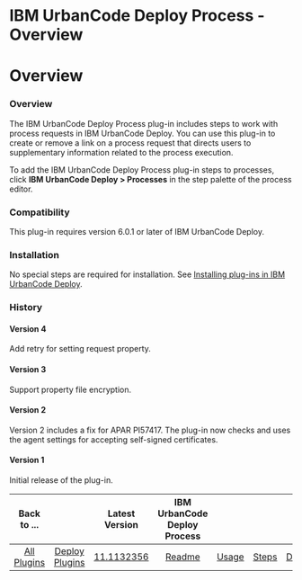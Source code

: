 
IBM UrbanCode Deploy Process - Overview
=======================================

# Overview



### Overview




 


The IBM UrbanCode Deploy Process plug-in includes steps to work with process requests in IBM UrbanCode Deploy. You can use this plug-in to create or remove a link on a process request that directs users to supplementary information related to the process execution.


To add the IBM UrbanCode Deploy Process plug-in steps to processes, click **IBM UrbanCode Deploy > Processes** in the step palette of the process editor.


### Compatibility


This plug-in requires version 6.0.1 or later of IBM UrbanCode Deploy.


### Installation


No special steps are required for installation. See [Installing plug-ins in IBM UrbanCode Deploy](https://www.urbancode.com/resource/installing-plug-ins-in-urbancode-products/ "Installing plug-ins in IBM UrbanCode Deploy").


### History


#### Version 4


Add retry for setting request property.


#### Version 3


Support property file encryption.


#### Version 2


Version 2 includes a fix for APAR PI57417. The plug-in now checks and uses the agent settings for accepting self-signed certificates.


#### Version 1


Initial release of the plug-in.




|Back to ...||Latest Version|IBM UrbanCode Deploy Process ||||
| :---: | :---: | :---: | :---: | :---: | :---: | :---: |
|[All Plugins](../../index.md)|[Deploy Plugins](../README.md)|[11.1132356]()|[Readme](README.md)|[Usage](usage.md)|[Steps](steps.md)|[Downloads](downloads.md)|
